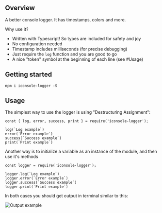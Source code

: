 ## Overview

A better console logger. It has timestamps, colors and more.

Why use it?

- Written with Typescript! So types are included for safety and joy
- No configuration needed
- Timestamp includes milliseconds (for precise debugging)
- Just require the `log` function and you are good to go
- A nice "token" symbol at the beginning of each line (see #Usage)

## Getting started

```
npm i iconsole-logger -S
```

## Usage

The simplest way to use the logger is using "Destructuring Assignment":

```
const { log, error, success, print } = require('iconsole-logger');

log(`Log example`)
error(`Error example`)
success(`Success example`)
print(`Print example`)
```

Another way is to initialize a variable as an instance of the module, and then use it's methods

```
const logger = require('iconsole-logger');

logger.log(`Log example`)
logger.error(`Error example`)
logger.success(`Success example`)
logger.print(`Print example`)
```

In both cases you should get output in terminal similar to this:

![Output example](https://gitlab.com/andrekosak/iconsole-logger/raw/master/docs/screen_1.png 'Output example')
